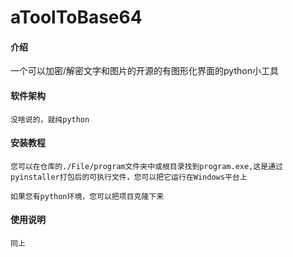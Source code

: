 # aToolToBase64

#### 介绍
一个可以加密/解密文字和图片的开源的有图形化界面的python小工具

#### 软件架构
    没啥说的，就纯python


#### 安装教程

    您可以在仓库的./File/program文件夹中或根目录找到program.exe,这是通过pyinstaller打包后的可执行文件，您可以把它运行在Windows平台上
    
    如果您有python环境，您可以把项目克隆下来

#### 使用说明

    同上
